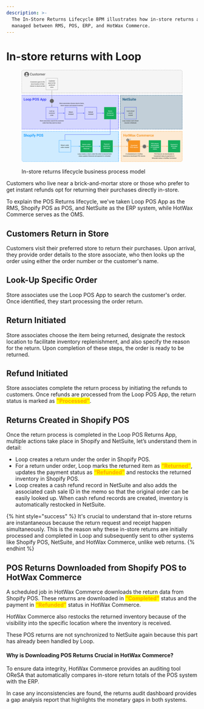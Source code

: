 ```yaml
---
description: >-
  The In-Store Returns Lifecycle BPM illustrates how in-store returns are
  managed between RMS, POS, ERP, and HotWax Commerce.
---
```


# In-store returns with Loop

<figure><img src="../../.gitbook/assets/in-store returns loop bpm.png" alt=""><figcaption><p>In-store returns lifecycle business process model</p></figcaption></figure>

Customers who live near a brick-and-mortar store or those who prefer to get instant refunds opt for returning their purchases directly in-store.

To explain the POS Returns lifecycle, we've taken Loop POS App as the RMS, Shopify POS as POS, and NetSuite as the ERP system, while HotWax Commerce serves as the OMS.

## Customers Return in Store

Customers visit their preferred store to return their purchases. Upon arrival, they provide order details to the store associate, who then looks up the order using either the order number or the customer's name.

## Look-Up Specific Order

Store associates use the Loop POS App to search the customer's order. Once identified, they start processing the order return.

## Return Initiated

Store associates choose the item being returned, designate the restock location to facilitate inventory replenishment, and also specify the reason for the return. Upon completion of these steps, the order is ready to be returned.

## Refund Initiated

Store associates complete the return process by initiating the refunds to customers. Once refunds are processed from the Loop POS App, the return status is marked as <mark style="color:orange;">**"Processed"**</mark>.

## Returns Created in Shopify POS

Once the return process is completed in the Loop POS Returns App, multiple actions take place in Shopify and NetSuite, let’s understand them in detail:

* Loop creates a return under the order in Shopify POS.
* For a return under order, Loop marks the returned item as <mark style="color:orange;">**“Returned”**</mark>, updates the payment status as <mark style="color:orange;">**“Refunded”**</mark> and restocks the returned inventory in Shopify POS.
* Loop creates a cash refund record in NetSuite and also adds the associated cash sale ID in the memo so that the original order can be easily looked up. When cash refund records are created, inventory is automatically restocked in NetSuite.

{% hint style="success" %}
It's crucial to understand that in-store returns are instantaneous because the return request and receipt happen simultaneously. This is the reason why these in-store returns are initially processed and completed in Loop and subsequently sent to other systems like Shopify POS, NetSuite, and HotWax Commerce, unlike web returns.
{% endhint %}

## POS Returns Downloaded from Shopify POS to HotWax Commerce

A scheduled job in HotWax Commerce downloads the return data from Shopify POS. These returns are downloaded in <mark style="color:orange;">**“Completed”**</mark> status and the payment in <mark style="color:orange;">**“Refunded”**</mark> status in HotWax Commerce.

HotWax Commerce also restocks the returned inventory because of the visibility into the specific location where the inventory is received.

These POS returns are not synchronized to NetSuite again because this part has already been handled by Loop.

#### Why is Downloading POS Returns Crucial in HotWax Commerce? <a href="#why-is-downloading-returns-crucial-in-hotwax-commerce" id="why-is-downloading-returns-crucial-in-hotwax-commerce"></a>

To ensure data integrity, HotWax Commerce provides an auditing tool OReSA that automatically compares in-store return totals of the POS system with the ERP.

In case any inconsistencies are found, the returns audit dashboard provides a gap analysis report that highlights the monetary gaps in both systems.
